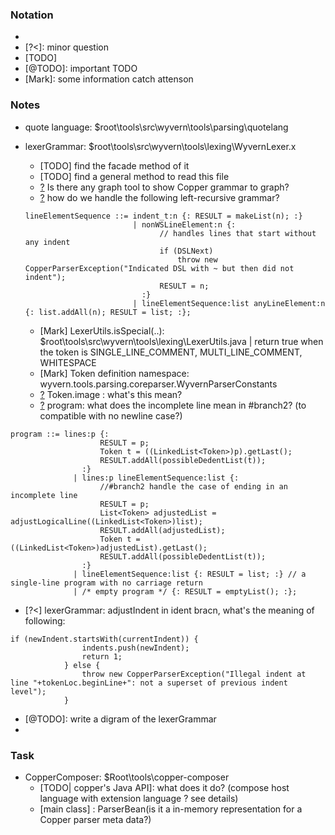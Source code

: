 ### Notation
* [?]: question
* [?<]: minor question
* [TODO]
* [@TODO]: important TODO
* [Mark]: some information catch attenson


### Notes
* quote language: $root\tools\src\wyvern\tools\parsing\quotelang



* lexerGrammar: $root\tools\src\wyvern\tools\lexing\WyvernLexer.x
  * [TODO] find the facade method of it
  * [TODO] find a general method to read this file
  * [?] Is there any graph tool to show Copper grammar to graph?
  * [?] how do we handle the following left-recursive grammar?
  ```
  lineElementSequence ::= indent_t:n {: RESULT = makeList(n); :}
	                      | nonWSLineElement:n {:
	                            // handles lines that start without any indent
								if (DSLNext)
									throw new CopperParserException("Indicated DSL with ~ but then did not indent");
	                      		RESULT = n;
	                        :}
	                      | lineElementSequence:list anyLineElement:n {: list.addAll(n); RESULT = list; :};
  ```
  * [Mark] LexerUtils.isSpecial(..): $root\tools\src\wyvern\tools\lexing\LexerUtils.java  | return true when the token is SINGLE_LINE_COMMENT, MULTI_LINE_COMMENT, WHITESPACE
  * [Mark] Token definition namespace: wyvern.tools.parsing.coreparser.WyvernParserConstants
  * [?] Token.image : what's this mean?
  * [?] program: what does the incomplete line mean in #branch2? (to compatible with no newline case?)
```
program ::= lines:p {:
	             	RESULT = p;
	             	Token t = ((LinkedList<Token>)p).getLast();
	             	RESULT.addAll(possibleDedentList(t));
	           	:}
	          | lines:p lineElementSequence:list {:
	          		//#branch2 handle the case of ending in an incomplete line
	          		RESULT = p;
	          		List<Token> adjustedList = adjustLogicalLine((LinkedList<Token>)list);
	          		RESULT.addAll(adjustedList);
	             	Token t = ((LinkedList<Token>)adjustedList).getLast();
	          		RESULT.addAll(possibleDedentList(t));
	          	:}
	          | lineElementSequence:list {: RESULT = list; :} // a single-line program with no carriage return
	          | /* empty program */ {: RESULT = emptyList(); :};
```
  * [?<] lexerGrammar: adjustIndent in ident bracn, what's the meaning of following:
```
if (newIndent.startsWith(currentIndent)) {
				indents.push(newIndent);
				return 1;
			} else {
				throw new CopperParserException("Illegal indent at line "+tokenLoc.beginLine+": not a superset of previous indent level");
			}
```
  * [@TODO]: write a digram of the lexerGrammar
  * 
  
### Task
* CopperComposer: $Root\tools\copper-composer
  * [TODO| copper's Java API]: what does it do? (compose host language with extension language ? see details)
  * [main class] : ParserBean(is it a in-memory representation for a Copper parser meta data?)

